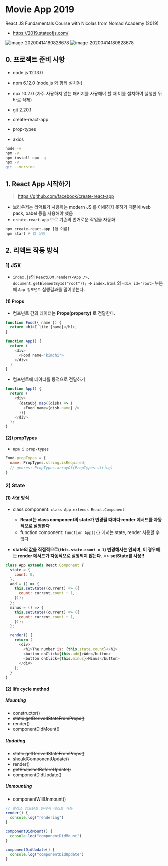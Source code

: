 # Movie App 2019

React JS Fundamentals Course with Nicolas from Nomad Academy (2019)

- https://2019.stateofjs.com/

![image-20200414180828678](/Users/eunjung/Documents/movie_app/images/image-20200414180828678.png)
![image-20200414180828678](/Users/eunjung/Documents/movie_app/images/image-20200414180803793.png)

## 0. 프로젝트 준비 사항

- node.js 12.13.0
- npm 6.12.0 (node.js 와 함께 설치됨)
- npx 10.2.0 (자주 사용하지 않는 패키지를 사용해야 할 때 이를 설치하여 실행한 뒤 바로 삭제)
- git 2.20.1

- create-react-app
- prop-types
- axios

```bash
node -v
npm -v
npm install npx -g
npx -v
git --version
```

## 1. React App 시작하기

> https://github.com/facebook/create-react-app

- 브라우저는 리액트가 사용하는 modern JS 를 이해하지 못하기 때문에 web pack, babel 등을 사용해야 했음
- `create-react-app` 으로 기존의 번거로운 작업을 자동화

```bash
npx create-react-app [앱 이름]
npm start # 앱 실행
```

## 2. 리액트 작동 방식

### 1) JSX

- `index.js`의 `ReactDOM.render(<App />, document.getElementById("root"));` => `index.html` 의 `<div id='root>` 부분에 `App 컴포넌트` 실행결과를 밀어넣는다.

#### (1) Props

- 컴포넌트 간의 데이터는 **Props(property)** 로 전달한다.

```js
function Food({ name }) {
  return <h1>I like {name}</h1>;
}

function App() {
  return (
    <div>
      <Food name="kimchi">
    </div>
  )
}

```

- 컴포넌트에 데이터를 동적으로 전달하기

```js
function App() {
  return (
    <div>
      {dataObj.map((dish) => (
        <Food name={dish.name} />
      ))}
    </div>
  );
}
```

#### (2)) propTypes

- `npm i prop-types`

```js
Food.propTypes = {
  name: PropTypes.string.isRequired;
  // genres: PropTypes.arrayOf(PropTypes.string)
}
```

### 2) State

#### (1) 사용 방식

- class component: `class App extends React.Component`

  - **React는 class component의 state가 변경될 때마다 render 메서드를 자동적으로 실행한다**
  - function component: `function App(){}` 에서는 state, render 사용할 수 없다

- **state의 값을 직접적으로(`this.state.count = 1`) 변경해서는 안되며, 이 경우에는 render 메서드가 자동적으로 실행되지 않는다.** => **setState를 사용!!**

```js
class App extends React.Component {
  state = {
    count: 0,
  };
  add = () => {
    this.setState((current) => ({
      count: current.count + 1,
    }));
  };
  minus = () => {
    this.setState((current) => ({
      count: current.count + 1,
    }));
  };

  render() {
    return (
      <div>
        <h1>The number is: {this.state.count}</h1>
        <button onClick={this.add}>Add</button>
        <button onClick={this.minus}>Minus</button>
      </div>
    );
  }
}
```

#### (2) life cycle method

##### Mounting

- constructor()
- ~~static getDerivedStateFromProps()~~
- render()
- componentDidMount()

##### Updating

- ~~static getDerivedStateFromProps()~~
- ~~shouldComponentUpdate()~~
- render()
- ~~getSnapshotBeforeUpdate()~~
- componentDidUpdate()

##### Unmounting

- componentWillUnmount()

```js
// 클래스 컴포넌트 안에서 테스트 가능
render() {
  console.log("rendering")
}

componentDidMount() {
  console.log("componentDidMount")
}

componentDidUpdate() {
  console.log("componentDidUpdate")
}
```

